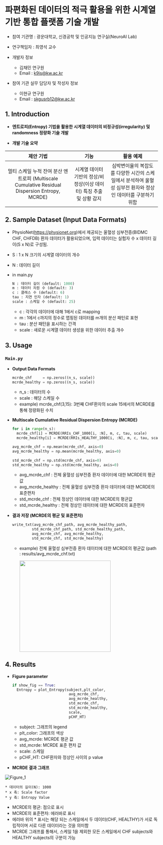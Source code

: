 
# 파편화된 데이터의 적극 활용을 위한 시계열 기반 통합 플랫폼 기술 개발

- 참여 기관명 : 광운대학교, 신경공학 및 인공지능 연구실(NeuroAI Lab)

- 연구책임자 : 최영석 교수

- 개발자 정보
  - 김채민 연구원
  - Email : k9is@kw.ac.kr 

- 참여 기관 실무 담당자 및 작성자 정보
  - 이현규 연구원
  - Email : skgusrb12@kw.ac.kr 

## 1. Introduction

- **엔트로피(Entropy) 기법을 활용한 시계열 데이터의 비정규성(irregularity) 및 randomness 정량화 기술 개발**

- **개발 기술 요약** 

|제안 기법|기능|활용 예제|
|:--------:|:-------:|:------:|
|멀티 스케일 누적 잔여 분산 엔트로피 (Multiscale Cumulative Residual Dispersion Entropy, MCRDE)|  시계열 데이터 기반의 정상/비정상(이상 데이터) 특징 추출 및 상황 감지| 심박변이율의 복잡도를 다양한 시간의 스케일에서 분석하여 울혈성 심부전 환자와 정상인 데이터를 구분하기 위함



## 2. Sample Dataset (Input Data Formats)

- PhysioNet(https://physionet.org)에서 제공되는 울혈성 심부전증(BIDMC CHF, CHFDB) 환자 데이터가 활용되었으며, 입력 데이터는 실험자 수 x 데이터 길이(S x N)로 구성됨.

- S : 1 x N 크기의 시계열 데이터의 개수
- N : 데이터 길이

*   in main.py
	```python
	N : 데이터 길이 (default: 1000)
	m : 데이터 차원 수 (default: 3)
	c : 클래스 수 (default: 6)		                
	tau : 지연 인자 (default: 1)
	scale : 스케일 수 (default: 25) 
	```
	- c : 각각의 데이터에 대해 1에서 c로 mapping
	- m :  1에서 c까지의 정수로 맵핑된 데이터를 m개의 분산 패턴로 표현
	- tau : 분산 패턴을 표시하는 간격
	- scale : 새로운 시계열 데이터 생성을 위한 데이터 추출 개수 
	
	
## 3. Usage

### `Main.py` 



- **Output Data Formats**
	```python
	mcrde_chf     = np.zeros((n_s, scale))
	mcrde_healthy = np.zeros((n_s, scale)) 
	```
  - n_s : 데이터의 수
  - scale : 해당 스케일 수
  -  example) mcrde_chf(3,15): 3번째 CHF환자의 scale 15에서의 MCRDE를 통해 정량화된 수치

	
	
- **Multiscale Cumulative Residual Dispersion Entropy (MCRDE)**

  ```python
  for i in range(n_s):  
    mcrde_chf[i] = MCRDE(RRIs_CHF_1000[i, :N], m, c, tau, scale)  
    mcrde_healthy[i] = MCRDE(RRIs_HEALTHY_1000[i, :N], m, c, tau, scale)  
  
  avg_mcrde_chf = np.mean(mcrde_chf, axis=0)  
  avg_mcrde_healthy = np.mean(mcrde_healthy, axis=0)  
    
  std_mcrde_chf = np.std(mcrde_chf, axis=0)  
  std_mcrde_healthy = np.std(mcrde_healthy, axis=0)
  ```
  - avg_mcrde_chf : 전체 울혈성 심부전증 환자 데이터에 대한 MCRDE의 평균값
  - avg_mcrde_healthy : 전체 울혈성 심부전증 환자 데이터에 대한 MCRDE의 표준편차
  - std_mcrde_chf : 전체 정상인 데이터에 대한 MCRDE의 평균값
  - std_mcrde_healthy : 전체 정상인 데이터에 대한 MCRDE의 표준편차

  

-	**결과 저장 (MCRDE의 평균 및 표준편차)**
	
	```python 
	write_txt(avg_mcrde_chf_path, avg_mcrde_healthy_path,
	         std_mcrde_chf_path, std_mcrde_healthy_path,
	         avg_mcrde_chf, avg_mcrde_healthy,
	         std_mcrde_chf, std_mcrde_healthy)
	```
	-  example) 전체 울혈성 심부전증 환자 데이터에 대한 MCRDE의 평균값 (path : results/avg_mcrde_chf.txt)

	   <img src="https://github.com/piggymouse/MCRDE-report/blob/main/avg,std/avg_mcrde_chf.png?raw=true" width=300> 



## 4. Results

-  **Figure parameter**

	  ```python
	if show_fig == True:
	    Entropy = plot_Entropy(subject,plt_color,
	                            avg_mcrde_chf,
	                            avg_mcrde_healthy,
	                            std_mcrde_chf,
	                            std_mcrde_healthy,
	                            scale,
	                            pCHF_HT)
	```
	
	 - subject: 그래프의 legend
	 - plt_color: 그래프의 색상
	 - avg_mcrde: MCRDE 평균 값
	 - std_mcrde: MCRDE 표준 편차 값
	 - scale: 스케일
	 - pCHF_HT: CHF환자와 정상인 사이의 p value
	
		
- **MCRDE 결과 그래프**


![Figure_1](https://user-images.githubusercontent.com/51149957/155088721-e4bffccf-3acc-4a4b-b237-9da0ffc5f023.jpeg)


	* 데이터의 길이(N): 1000
	* x 축: Scale factor 
	* y 축: Entropy Value 
	
   * MCRDE의 평균: 점으로 표시
   * MCRDE의 표준편차: 에러바로 표시
   *  에러바 위의 * 표시는 해당 되는 스케일에서 두 데이터(CHF, HEALTHY)가 서로 독립적이며 서로 다른 데이터라는 것을 의미함
   *  MCRDE 그래프를 통해서, 스케일 1을 제외한 모든 스케일에서  CHF subjects와 HEALTHY subjects의 구분이 가능
       
    




